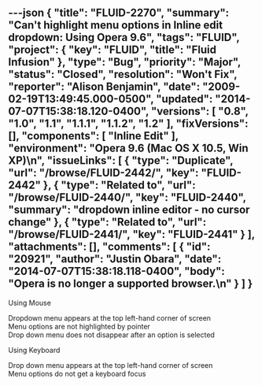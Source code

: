 ---json
{
  "title": "FLUID-2270",
  "summary": "Can't highlight menu options in Inline edit dropdown: Using Opera 9.6",
  "tags": "FLUID",
  "project": {
    "key": "FLUID",
    "title": "Fluid Infusion"
  },
  "type": "Bug",
  "priority": "Major",
  "status": "Closed",
  "resolution": "Won't Fix",
  "reporter": "Alison Benjamin",
  "date": "2009-02-19T13:49:45.000-0500",
  "updated": "2014-07-07T15:38:18.120-0400",
  "versions": [
    "0.8",
    "1.0",
    "1.1",
    "1.1.1",
    "1.1.2",
    "1.2"
  ],
  "fixVersions": [],
  "components": [
    "Inline Edit"
  ],
  "environment": "Opera 9.6 (Mac OS X 10.5, Win XP)\n",
  "issueLinks": [
    {
      "type": "Duplicate",
      "url": "/browse/FLUID-2442/",
      "key": "FLUID-2442"
    },
    {
      "type": "Related to",
      "url": "/browse/FLUID-2440/",
      "key": "FLUID-2440",
      "summary": "dropdown inline editor - no cursor change"
    },
    {
      "type": "Related to",
      "url": "/browse/FLUID-2441/",
      "key": "FLUID-2441"
    }
  ],
  "attachments": [],
  "comments": [
    {
      "id": "20921",
      "author": "Justin Obara",
      "date": "2014-07-07T15:38:18.118-0400",
      "body": "Opera is no longer a supported browser.\n"
    }
  ]
}
---
Using Mouse

Dropdown menu appears at the top left-hand corner of screen \
Menu options are not highlighted by pointer\
Drop down menu does not disappear after an option is selected

Using Keyboard

Drop down menu appears at the top left-hand corner of screen\
Menu options do not get a keyboard focus

        